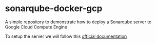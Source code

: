 # sonarqube-docker-gcp

A simple repository to demonstrate how to deploy a Sonarqube server to Google Cloud Compute Engine

To setup the server we will follow this [official documentation](https://docs.sonarqube.org/latest/setup-and-upgrade/install-the-server/)
